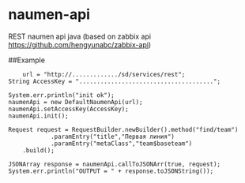 # naumen-api
REST naumen api java (based on zabbix api https://github.com/hengyunabc/zabbix-api)

##Example

	  
        url = "http://............./sd/services/rest";
	String AccessKey = "......................................";

	System.err.println("init ok");
	naumenApi = new DefaultNaumenApi(url);
	naumenApi.setAccessKey(AccessKey);
	naumenApi.init();
    
   	Request request = RequestBuilder.newBuilder().method("find/team")
				.paramEntry("title","Первая линия")
				.paramEntry("metaClass","team$baseteam")
        .build();

	JSONArray response = naumenApi.callToJSONArr(true, request);
	System.err.println("OUTPUT = " + response.toJSONString());
    
  
